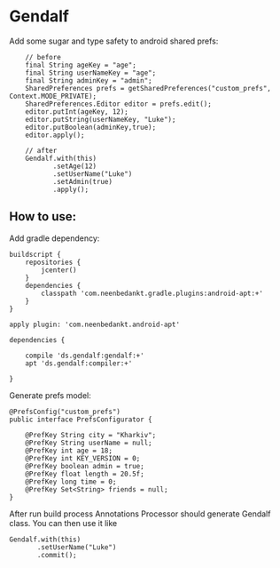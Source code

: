 # Gendalf

Add some sugar and type safety to android shared prefs:

```
	// before
	final String ageKey = "age";
	final String userNameKey = "age";
	final String adminKey = "admin";
	SharedPreferences prefs = getSharedPreferences("custom_prefs", Context.MODE_PRIVATE);
	SharedPreferences.Editor editor = prefs.edit();
	editor.putInt(ageKey, 12);
	editor.putString(userNameKey, "Luke");
	editor.putBoolean(adminKey,true);
	editor.apply();

	// after
	Gendalf.with(this)
	       .setAge(12)
	       .setUserName("Luke")
	       .setAdmin(true)
	       .apply();
```

## How to use:


Add gradle dependency:
```
buildscript {
    repositories {
        jcenter()
    }
    dependencies {
        classpath 'com.neenbedankt.gradle.plugins:android-apt:+'
    }
}

apply plugin: 'com.neenbedankt.android-apt'

dependencies {

    compile 'ds.gendalf:gendalf:+'
    apt 'ds.gendalf:compiler:+'

}
```

Generate prefs model:
```
@PrefsConfig("custom_prefs")
public interface PrefsConfigurator {

	@PrefKey String city = "Kharkiv";
	@PrefKey String userName = null;
	@PrefKey int age = 18;
	@PrefKey int KEY_VERSION = 0;
	@PrefKey boolean admin = true;
	@PrefKey float length = 20.5f;
	@PrefKey long time = 0;
	@PrefKey Set<String> friends = null;
}
```

After run build process Annotations Processor should generate Gendalf class. You can then use it like
```
Gendalf.with(this)
       .setUserName("Luke")
       .commit();
```
